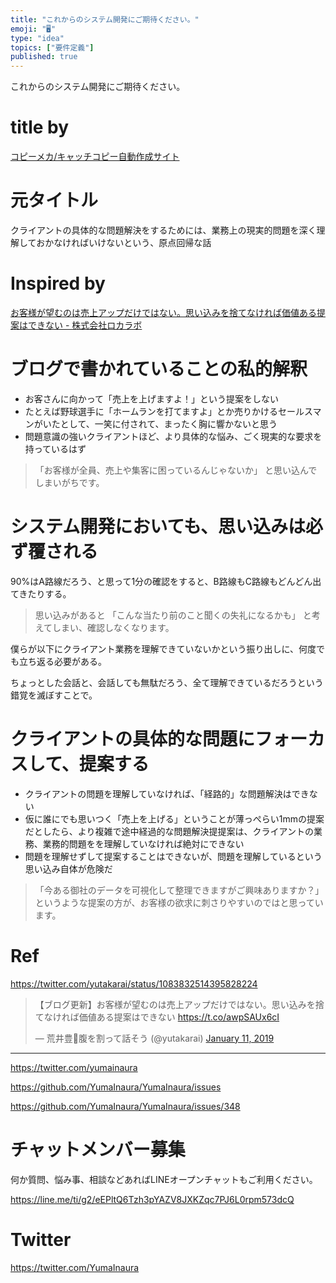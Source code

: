 ```yaml
---
title: "これからのシステム開発にご期待ください。"
emoji: "🖥"
type: "idea"
topics: ["要件定義"]
published: true
---
```


これからのシステム開発にご期待ください。

# title by

[コピーメカ/キャッチコピー自動作成サイト](http://www.copymecha.com/index.php)

# 元タイトル

クライアントの具体的な問題解決をするためには、業務上の現実的問題を深く理解しておかなければいけないという、原点回帰な話

# Inspired by

[お客様が望むのは売上アップだけではない。思い込みを捨てなければ価値ある提案はできない - 株式会社ロカラボ](https://localab.jp/blog/what-clients-want-is-not-just-sales-up/)

# ブログで書かれていることの私的解釈

- お客さんに向かって「売上を上げますよ！」という提案をしない
- たとえば野球選手に「ホームランを打てますよ」とか売りかけるセールスマンがいたとして、一笑に付されて、まったく胸に響かないと思う
- 問題意識の強いクライアントほど、より具体的な悩み、ごく現実的な要求を持っているはず

>「お客様が全員、売上や集客に困っているんじゃないか」
>と思い込んでしまいがちです。

# システム開発においても、思い込みは必ず覆される

90%はA路線だろう、と思って1分の確認をすると、B路線もC路線もどんどん出てきたりする。

>思い込みがあると
>「こんな当たり前のこと聞くの失礼になるかも」
>と考えてしまい、確認しなくなります。

僕らが以下にクライアント業務を理解できていないかという振り出しに、何度でも立ち返る必要がある。

ちょっとした会話と、会話しても無駄だろう、全て理解できているだろうという錯覚を滅ぼすことで。

# クライアントの具体的な問題にフォーカスして、提案する

- クライアントの問題を理解していなければ、「経路的」な問題解決はできない
- 仮に誰にでも思いつく「売上を上げる」ということが薄っぺらい1mmの提案だとしたら、より複雑で途中経過的な問題解決提提案は、クライアントの業務、業務的問題をを理解していなければ絶対にできない
- 問題を理解せずして提案することはできないが、問題を理解しているという思い込み自体が危険だ

>「今ある御社のデータを可視化して整理できますがご興味ありますか？」
>というような提案の方が、お客様の欲求に刺さりやすいのではと思っています。

# Ref

https://twitter.com/yutakarai/status/1083832514395828224

<blockquote class="twitter-tweet" data-lang="en"><p lang="ja" dir="ltr">【ブログ更新】お客様が望むのは売上アップだけではない。思い込みを捨てなければ価値ある提案はできない <a href="https://t.co/awpSAUx6cI">https://t.co/awpSAUx6cI</a></p>&mdash; 荒井豊🤖腹を割って話そう (@yutakarai) <a href="https://twitter.com/yutakarai/status/1083832514395828224?ref_src=twsrc%5Etfw">January 11, 2019</a></blockquote>



---

https://twitter.com/yumainaura

https://github.com/YumaInaura/YumaInaura/issues


https://github.com/YumaInaura/YumaInaura/issues/348








<!-- Update From Qiita API -->

# チャットメンバー募集


何か質問、悩み事、相談などあればLINEオープンチャットもご利用ください。

https://line.me/ti/g2/eEPltQ6Tzh3pYAZV8JXKZqc7PJ6L0rpm573dcQ





# Twitter


https://twitter.com/YumaInaura


<!-- Update From Qiita API -->


